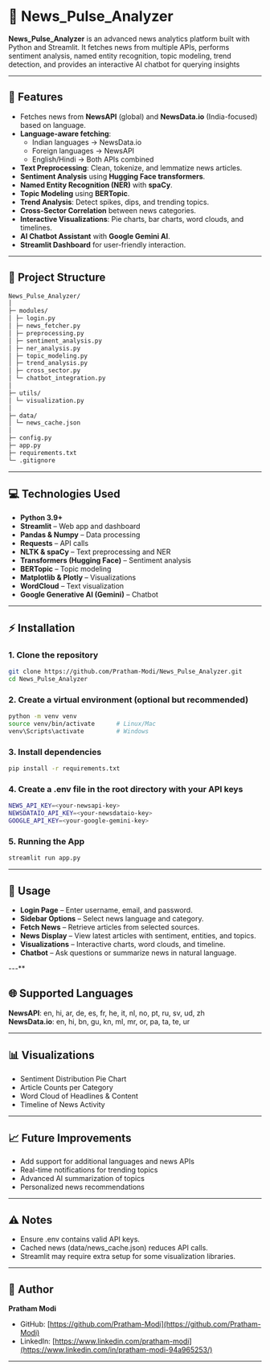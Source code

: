 # 📰 News_Pulse_Analyzer

**News_Pulse_Analyzer** is an advanced news analytics platform built with Python and Streamlit. It fetches news from multiple APIs, performs sentiment analysis, named entity recognition, topic modeling, trend detection, and provides an interactive AI chatbot for querying insights

---

## 🚀 Features

- Fetches news from **NewsAPI** (global) and **NewsData.io** (India-focused) based on language.
- **Language-aware fetching**:
  - Indian languages → NewsData.io  
  - Foreign languages → NewsAPI  
  - English/Hindi → Both APIs combined  
- **Text Preprocessing**: Clean, tokenize, and lemmatize news articles.
- **Sentiment Analysis** using **Hugging Face transformers**.
- **Named Entity Recognition (NER)** with **spaCy**.
- **Topic Modeling** using **BERTopic**.
- **Trend Analysis**: Detect spikes, dips, and trending topics.
- **Cross-Sector Correlation** between news categories.
- **Interactive Visualizations**: Pie charts, bar charts, word clouds, and timelines.
- **AI Chatbot Assistant** with **Google Gemini AI**.
- **Streamlit Dashboard** for user-friendly interaction.

---

## 📂 Project Structure

```bash
News_Pulse_Analyzer/
│
├─ modules/
│ ├─ login.py
│ ├─ news_fetcher.py
│ ├─ preprocessing.py
│ ├─ sentiment_analysis.py
│ ├─ ner_analysis.py
│ ├─ topic_modeling.py
│ ├─ trend_analysis.py
│ ├─ cross_sector.py
│ └─ chatbot_integration.py
│
├─ utils/
│ └─ visualization.py
│
├─ data/
│ └─ news_cache.json
│
├─ config.py
├─ app.py
├─ requirements.txt
└─ .gitignore
```

---

## 💻 Technologies Used

- **Python 3.9+**  
- **Streamlit** – Web app and dashboard  
- **Pandas & Numpy** – Data processing  
- **Requests** – API calls  
- **NLTK & spaCy** – Text preprocessing and NER  
- **Transformers (Hugging Face)** – Sentiment analysis  
- **BERTopic** – Topic modeling  
- **Matplotlib & Plotly** – Visualizations  
- **WordCloud** – Text visualization  
- **Google Generative AI (Gemini)** – Chatbot  

---

## ⚡ Installation

### 1. Clone the repository

```bash
git clone https://github.com/Pratham-Modi/News_Pulse_Analyzer.git
cd News_Pulse_Analyzer
```

### 2. Create a virtual environment (optional but recommended)

```bash
python -m venv venv
source venv/bin/activate      # Linux/Mac
venv\Scripts\activate         # Windows
```

### 3. Install dependencies

```bash
pip install -r requirements.txt
```

### 4. Create a .env file in the root directory with your API keys

```bash
NEWS_API_KEY=<your-newsapi-key>
NEWSDATAIO_API_KEY=<your-newsdataio-key>
GOOGLE_API_KEY=<your-google-gemini-key>
```

### 5. Running the App

```bash
streamlit run app.py
```

---

## 📝 Usage

- **Login Page** – Enter username, email, and password.
- **Sidebar Options** – Select news language and category.
- **Fetch News** – Retrieve articles from selected sources.
- **News Display** – View latest articles with sentiment, entities, and topics.
- **Visualizations** – Interactive charts, word clouds, and timeline.
- **Chatbot** – Ask questions or summarize news in natural language.

---**

## 🌐 Supported Languages

**NewsAPI**: en, hi, ar, de, es, fr, he, it, nl, no, pt, ru, sv, ud, zh  
**NewsData.io**: en, hi, bn, gu, kn, ml, mr, or, pa, ta, te, ur

---

## 📊 Visualizations

- Sentiment Distribution Pie Chart
- Article Counts per Category
- Word Cloud of Headlines & Content
- Timeline of News Activity

---

## 📈 Future Improvements

- Add support for additional languages and news APIs
- Real-time notifications for trending topics
- Advanced AI summarization of topics
- Personalized news recommendations

---

## ⚠️ Notes

- Ensure .env contains valid API keys.
- Cached news (data/news_cache.json) reduces API calls.
- Streamlit may require extra setup for some visualization libraries.

---

## 👤 Author

**Pratham Modi**  

- GitHub: [https://github.com/Pratham-Modi](https://github.com/Pratham-Modi)  
- LinkedIn: [https://www.linkedin.com/pratham-modi](https://www.linkedin.com/in/pratham-modi-94a965253/)

---
